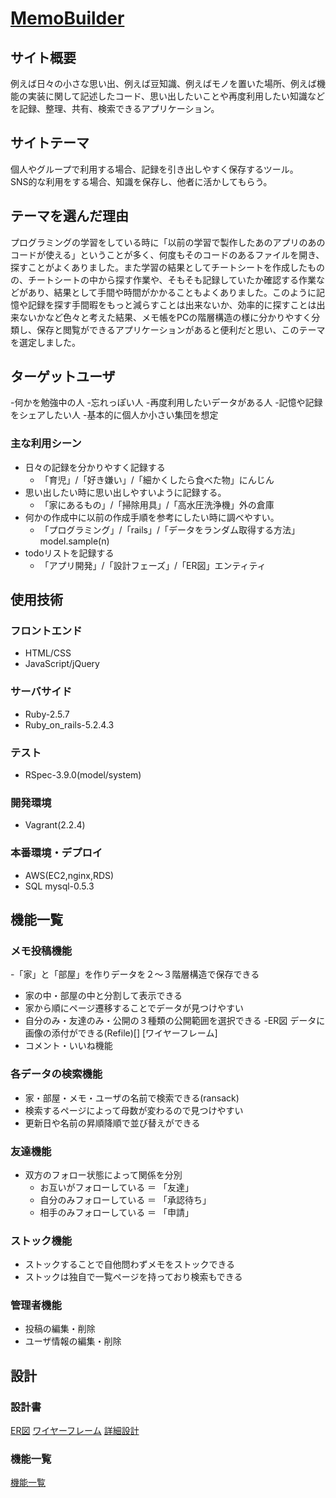 # [MemoBuilder](http://18.181.32.201/)

## サイト概要
例えば日々の小さな思い出、例えば豆知識、例えばモノを置いた場所、例えば機能の実装に関して記述したコード、思い出したいことや再度利用したい知識などを記録、整理、共有、検索できるアプリケーション。

## サイトテーマ
個人やグループで利用する場合、記録を引き出しやすく保存するツール。<br>
SNS的な利用をする場合、知識を保存し、他者に活かしてもらう。<br>

## テーマを選んだ理由
プログラミングの学習をしている時に「以前の学習で製作したあのアプリのあのコードが使える」ということが多く、何度もそのコードのあるファイルを開き、探すことがよくありました。また学習の結果としてチートシートを作成したものの、チートシートの中から探す作業や、そもそも記録していたか確認する作業などがあり、結果として手間や時間がかかることもよくありました。このように記憶や記録を探す手間暇をもっと減らすことは出来ないか、効率的に探すことは出来ないかなど色々と考えた結果、メモ帳をPCの階層構造の様に分かりやすく分類し、保存と閲覧ができるアプリケーションがあると便利だと思い、このテーマを選定しました。

## ターゲットユーザ
-何かを勉強中の人
-忘れっぽい人
-再度利用したいデータがある人
-記憶や記録をシェアしたい人
-基本的に個人か小さい集団を想定
### 主な利用シーン
- 日々の記録を分かりやすく記録する
	- 「育児」/「好き嫌い」/「細かくしたら食べた物」にんじん
- 思い出したい時に思い出しやすいように記録する。
	- 「家にあるもの」/「掃除用具」/「高水圧洗浄機」外の倉庫
- 何かの作成中に以前の作成手順を参考にしたい時に調べやすい。
	- 「プログラミング」/「rails」/「データをランダム取得する方法」model.sample(n)
- todoリストを記録する
	- 「アプリ開発」/「設計フェーズ」/「ER図」エンティティ

## 使用技術
### フロントエンド
- HTML/CSS
- JavaScript/jQuery

### サーバサイド
- Ruby-2.5.7
- Ruby_on_rails-5.2.4.3

### テスト
- RSpec-3.9.0(model/system)

### 開発環境
- Vagrant(2.2.4)

### 本番環境・デプロイ
- AWS(EC2,nginx,RDS)
- SQL mysql-0.5.3

## 機能一覧
### メモ投稿機能
-「家」と「部屋」を作りデータを２〜３階層構造で保存できる
- 家の中・部屋の中と分割して表示できる
- 家から順にページ遷移することでデータが見つけやすい
- 自分のみ・友達のみ・公開の３種類の公開範囲を選択できる
-ER図 データに画像の添付ができる(Refile)[]
[ワイヤーフレーム]
- コメント・いいね機能

### 各データの検索機能
- 家・部屋・メモ・ユーザの名前で検索できる(ransack)
- 検索するページによって母数が変わるので見つけやすい
- 更新日や名前の昇順降順で並び替えができる

### 友達機能
- 双方のフォロー状態によって関係を分別
	- お互いがフォローしている ＝ 「友達」
	- 自分のみフォローしている ＝ 「承認待ち」
	- 相手のみフォローしている ＝ 「申請」

### ストック機能
- ストックすることで自他問わずメモをストックできる
- ストックは独自で一覧ページを持っており検索もできる

### 管理者機能
- 投稿の編集・削除
- ユーザ情報の編集・削除

## 設計
### 設計書
[ER図](https://drive.google.com/file/d/1a5Ef1un2_GitRdnwZ-Pgdp-s8KoaXnn4/view?usp=sharing)
[ワイヤーフレーム](https://drive.google.com/file/d/1HtUShxXPoxzwMkq5JNd-tEW583mloDYA/view?usp=sharing)
[詳細設計](https://docs.google.com/spreadsheets/d/1w8F0worbB8bxHyn1_kTAO2r8XC6c1BO5-1p8JhLS-as/edit?usp=sharing)

### 機能一覧
[機能一覧](https://docs.google.com/spreadsheets/d/1AE_4bTmePz_kfmAAMN1GkQFBQoLb83-OLgLhKVb1P-0/edit?usp=sharing)
